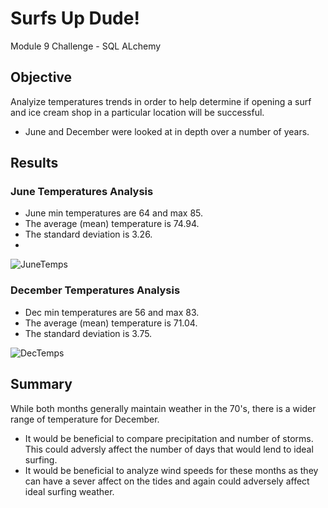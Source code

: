 # Surfs Up Dude!

Module 9 Challenge - SQL ALchemy
## Objective
Analyize temperatures trends in order to help determine if opening a surf and ice cream shop in a particular location will be successful. 

- June and December were looked at in depth over a number of years. 

## Results
### June Temperatures Analysis

- June min temperatures are 64 and max 85.
- The average (mean) temperature is 74.94.
- The standard deviation is 3.26.
-
![JuneTemps](https://user-images.githubusercontent.com/114044192/205474602-84ad390a-8c64-4969-8abf-dea1837de271.png)

### December Temperatures Analysis

- Dec min temperatures are 56 and max 83.
- The average (mean) temperature is 71.04.
- The standard deviation is 3.75.

![DecTemps](https://user-images.githubusercontent.com/114044192/205474606-70b18042-9549-44d6-b805-5f323a64569d.png)

## Summary
While both months generally maintain weather in the 70's, there is a wider range of temperature for December. 
- It would be beneficial to compare precipitation and number of storms. This could adversly affect the number of days that would lend to ideal surfing. 
- It would be beneficial to analyze wind speeds for these months as they can have a sever affect on the tides and again could adversely affect ideal surfing weather. 
